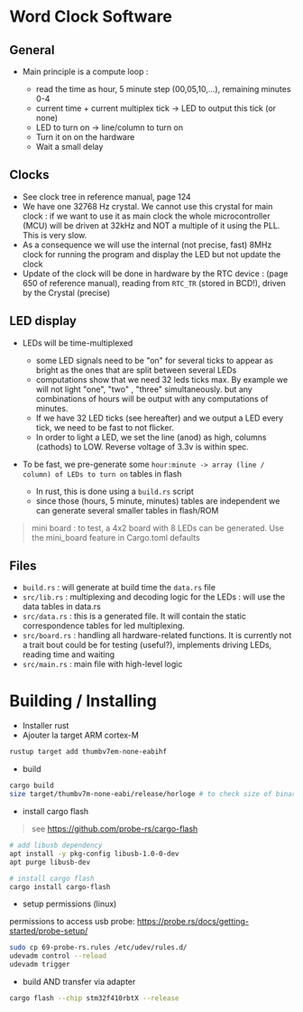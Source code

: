 # Word Clock Software 

## General 

- Main principle is a compute loop : 

    - read the time as hour, 5 minute step (00,05,10,...), remaining minutes 0-4
    - current time + current multiplex tick -> LED to output this tick (or none)
    - LED to turn on -> line/column to turn on
    - Turn it on on the hardware 
    - Wait a small delay 

## Clocks

- See clock tree in reference manual, page 124
- We have one 32768 Hz crystal. We cannot use this crystal for main clock : if we want to use it as main clock the whole microcontroller (MCU) will be driven at 32kHz and NOT a multiple of it using the PLL. This is very slow.
- As a consequence we will use the internal (not precise, fast) 8MHz clock for running the program and display the LED but not update the clock
- Update of the clock will be done in hardware by the RTC device : (page 650 of reference manual), reading from `RTC_TR` (stored in BCD!), driven by the Crystal (precise)

## LED display

- LEDs will be time-multiplexed
    - some LED signals need to be "on" for several ticks to appear as bright as the ones that are split between several LEDs
    - computations show that we need 32 leds ticks max. By example we will not light "one", "two" , "three" simultaneously. but any combinations of hours will be output with any computations of minutes.
    - If we have 32 LED ticks (see hereafter) and we output a LED every tick, we need to be fast to not flicker.
    - In order to light a LED, we set the line (anod) as high, columns (cathods) to LOW. Reverse voltage of 3.3v is within spec.

- To be fast, we pre-generate some `hour:minute -> array (line / column) of LEDs to turn on` tables in flash
    - In rust, this is done using a `build.rs` script
    - since those (hours, 5 minute, minutes) tables are independent we can generate several smaller tables in flash/ROM

> mini board : to test, a 4x2 board with 8 LEDs can be generated. Use the mini_board feature in Cargo.toml defaults

## Files

- `build.rs`     : will generate at build time the `data.rs` file
- `src/lib.rs`   : multiplexing and decoding logic for the LEDs : will use the data tables in data.rs
- `src/data.rs`  : this is a generated file. It will contain the static correspondence tables for led multiplexing.
- `src/board.rs` : handling all hardware-related functions. It is currently not a trait bout could be for testing (useful?), implements driving LEDs, reading time and waiting 
- `src/main.rs`      : main file with high-level logic

# Building / Installing

- Installer rust
- Ajouter la target ARM cortex-M

```sh
rustup target add thumbv7em-none-eabihf
```
- build
```sh
cargo build 
size target/thumbv7m-none-eabi/release/horloge # to check size of binary
```

- install cargo flash

> see https://github.com/probe-rs/cargo-flash 
```sh
# add libusb dependency
apt install -y pkg-config libusb-1.0-0-dev 
apt purge libusb-dev

# install cargo flash
cargo install cargo-flash                  
```

- setup permissions (linux)

permissions to access usb probe: https://probe.rs/docs/getting-started/probe-setup/
```sh
sudo cp 69-probe-rs.rules /etc/udev/rules.d/
udevadm control --reload
udevadm trigger
```

- build AND transfer via adapter

```sh
cargo flash --chip stm32f410rbtX --release 
```
